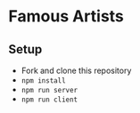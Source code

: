 # Famous Artists

## Setup

- Fork and clone this repository
- `npm install`
- `npm run server`
- `npm run client`

